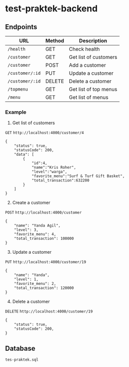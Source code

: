 # test-praktek-backend

## Endpoints

| URL             | Method | Description           |
| --------------- | ------ | --------------------- |
| `/health`       | GET    | Check health          |
| `/customer`     | GET    | Get list of customers |
| `/customer`     | POST   | Add a customer        |
| `/customer/:id` | PUT    | Update a customer     |
| `/customer/:id` | DELETE | Delete a customer     |
| `/topmenu`      | GET    | Get list of top menus |
| `/menu`         | GET    | Get list of menus     |

### Example

1. Get list of customers

`GET` `http://localhost:4000/customer/4`

```
{
    "status": true,
    "statusCode": 200,
    "data": [
        {
            "id":4,
            "name":"Kris Roher",
            "level":"warga",
            "favorite_menu":"Surf & Turf Gift Basket",
            "total_transaction":632200
        }
    ]
}
```

2. Create a customer

`POST` `http://localhost:4000/customer`

```
{
    "name": "Yanda Agil",
    "level": 3,
    "favorite_menu": 4,
    "total_transaction": 100000
}
```

3. Update a customer

`PUT` `http://localhost:4000/customer/19`

```
{
    "name": "Yanda",
    "level": 1,
    "favorite_menu": 2,
    "total_transaction": 120000
}
```

4. Delete a customer

`DELETE` `http://localhost:4000/customer/19`

```
{
    "status": true,
    "statusCode": 200,
}
```

## Database

`tes-praktek.sql`
